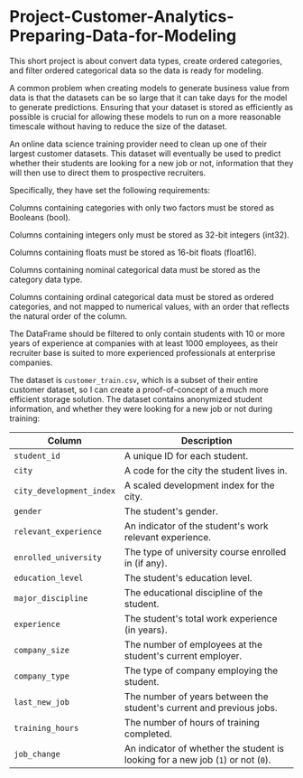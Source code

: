 # Project-Customer-Analytics-Preparing-Data-for-Modeling
This short project is about convert data types, create ordered categories, and filter ordered categorical data so the data is ready for modeling.

A common problem when creating models to generate business value from data is that the datasets can be so large that it can take days for the model to generate predictions. Ensuring that your dataset is stored as efficiently as possible is crucial for allowing these models to run on a more reasonable timescale without having to reduce the size of the dataset.

An online data science training provider need to clean up one of their largest customer datasets. This dataset will eventually be used to predict whether their students are looking for a new job or not, information that they will then use to direct them to prospective recruiters.

Specifically, they have set the following requirements:

Columns containing categories with only two factors must be stored as Booleans (bool).

Columns containing integers only must be stored as 32-bit integers (int32).

Columns containing floats must be stored as 16-bit floats (float16).

Columns containing nominal categorical data must be stored as the category data type.

Columns containing ordinal categorical data must be stored as ordered categories, and not mapped to numerical values, with an order that reflects the natural order of the column.

The DataFrame should be filtered to only contain students with 10 or more years of experience at companies with at least 1000 employees, as their recruiter base is suited to more experienced professionals at enterprise companies.


The dataset is `customer_train.csv`, which is a subset of their entire customer dataset, so I can create a proof-of-concept of a much more efficient storage solution. The dataset contains anonymized student information, and whether they were looking for a new job or not during training:

| Column                   | Description                                                                      |
|------------------------- |--------------------------------------------------------------------------------- |
| `student_id`             | A unique ID for each student.                                                    |
| `city`                   | A code for the city the student lives in.                                        |
| `city_development_index` | A scaled development index for the city.                                         |
| `gender`                 | The student's gender.                                                            |
| `relevant_experience`    | An indicator of the student's work relevant experience.                          |
| `enrolled_university`    | The type of university course enrolled in (if any).                              |
| `education_level`        | The student's education level.                                                   |
| `major_discipline`       | The educational discipline of the student.                                       |
| `experience`             | The student's total work experience (in years).                                  |
| `company_size`           | The number of employees at the student's current employer.                       |
| `company_type`           | The type of company employing the student.                                       |
| `last_new_job`           | The number of years between the student's current and previous jobs.             |
| `training_hours`         | The number of hours of training completed.                                       |
| `job_change`             | An indicator of whether the student is looking for a new job (`1`) or not (`0`). |
